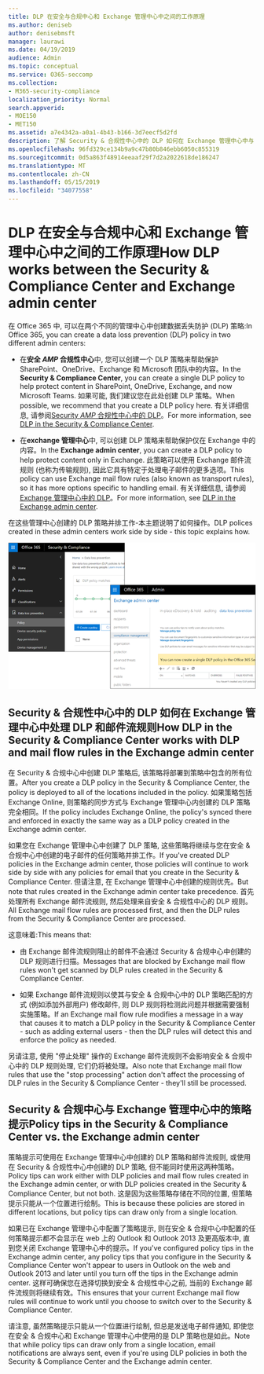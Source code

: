 ```yaml
---
title: DLP 在安全与合规中心和 Exchange 管理中心中之间的工作原理
ms.author: deniseb
author: denisebmsft
manager: laurawi
ms.date: 04/19/2019
audience: Admin
ms.topic: conceptual
ms.service: O365-seccomp
ms.collection:
- M365-security-compliance
localization_priority: Normal
search.appverid:
- MOE150
- MET150
ms.assetid: a7e4342a-a0a1-4b43-b166-3d7eecf5d2fd
description: 了解 Security & 合规性中心中的 DLP 如何在 Exchange 管理中心中与 DLP 和邮件流规则 (传输规则) 结合使用。
ms.openlocfilehash: 96fd329ce134b9a9c47b80b846ebb6050c855319
ms.sourcegitcommit: 0d5a863f48914eeaaf29f7d2a2022618de186247
ms.translationtype: MT
ms.contentlocale: zh-CN
ms.lasthandoff: 05/15/2019
ms.locfileid: "34077558"
---
```

# <a name="how-dlp-works-between-the-security--compliance-center-and-exchange-admin-center"></a><span data-ttu-id="97798-103">DLP 在安全与合规中心和 Exchange 管理中心中之间的工作原理</span><span class="sxs-lookup"><span data-stu-id="97798-103">How DLP works between the Security & Compliance Center and Exchange admin center</span></span>

<span data-ttu-id="97798-104">在 Office 365 中, 可以在两个不同的管理中心中创建数据丢失防护 (DLP) 策略:</span><span class="sxs-lookup"><span data-stu-id="97798-104">In Office 365, you can create a data loss prevention (DLP) policy in two different admin centers:</span></span>
  
- <span data-ttu-id="97798-105">在**安全 _AMP_ 合规性中心**中, 您可以创建一个 DLP 策略来帮助保护 SharePoint、OneDrive、Exchange 和 Microsoft 团队中的内容。</span><span class="sxs-lookup"><span data-stu-id="97798-105">In the **Security & Compliance Center**, you can create a single DLP policy to help protect content in SharePoint, OneDrive, Exchange, and now Microsoft Teams.</span></span> <span data-ttu-id="97798-106">如果可能, 我们建议您在此处创建 DLP 策略。</span><span class="sxs-lookup"><span data-stu-id="97798-106">When possible, we recommend that you create a DLP policy here.</span></span> <span data-ttu-id="97798-107">有关详细信息, 请参阅[Security _AMP_ 合规性中心中的 DLP](data-loss-prevention-policies.md)。</span><span class="sxs-lookup"><span data-stu-id="97798-107">For more information, see [DLP in the Security & Compliance Center](data-loss-prevention-policies.md).</span></span>
    
- <span data-ttu-id="97798-108">在**exchange 管理中心**中, 可以创建 DLP 策略来帮助保护仅在 Exchange 中的内容。</span><span class="sxs-lookup"><span data-stu-id="97798-108">In the **Exchange admin center**, you can create a DLP policy to help protect content only in Exchange.</span></span> <span data-ttu-id="97798-109">此策略可以使用 Exchange 邮件流规则 (也称为传输规则), 因此它具有特定于处理电子邮件的更多选项。</span><span class="sxs-lookup"><span data-stu-id="97798-109">This policy can use Exchange mail flow rules (also known as transport rules), so it has more options specific to handling email.</span></span> <span data-ttu-id="97798-110">有关详细信息, 请参阅[Exchange 管理中心中的 DLP](https://go.microsoft.com/fwlink/?linkid=852311)。</span><span class="sxs-lookup"><span data-stu-id="97798-110">For more information, see [DLP in the Exchange admin center](https://go.microsoft.com/fwlink/?linkid=852311).</span></span>
    
<span data-ttu-id="97798-111">在这些管理中心创建的 DLP 策略并排工作-本主题说明了如何操作。</span><span class="sxs-lookup"><span data-stu-id="97798-111">DLP polices created in these admin centers work side by side - this topic explains how.</span></span>
  
![安全与合规中心和 Exchange 管理中心中的 DLP 页面](media/d3eaa7e7-3b16-457b-bd9c-26707f7b584f.png)
  
## <a name="how-dlp-in-the-security--compliance-center-works-with-dlp-and-mail-flow-rules-in-the-exchange-admin-center"></a><span data-ttu-id="97798-113">Security & 合规性中心中的 DLP 如何在 Exchange 管理中心中处理 DLP 和邮件流规则</span><span class="sxs-lookup"><span data-stu-id="97798-113">How DLP in the Security & Compliance Center works with DLP and mail flow rules in the Exchange admin center</span></span>

<span data-ttu-id="97798-114">在 Security & 合规中心中创建 DLP 策略后, 该策略将部署到策略中包含的所有位置。</span><span class="sxs-lookup"><span data-stu-id="97798-114">After you create a DLP policy in the Security & Compliance Center, the policy is deployed to all of the locations included in the policy.</span></span> <span data-ttu-id="97798-115">如果策略包括 Exchange Online, 则策略的同步方式与 Exchange 管理中心内创建的 DLP 策略完全相同。</span><span class="sxs-lookup"><span data-stu-id="97798-115">If the policy includes Exchange Online, the policy's synced there and enforced in exactly the same way as a DLP policy created in the Exchange admin center.</span></span> 
  
<span data-ttu-id="97798-116">如果您在 Exchange 管理中心中创建了 DLP 策略, 这些策略将继续与您在安全 & 合规中心中创建的电子邮件的任何策略并排工作。</span><span class="sxs-lookup"><span data-stu-id="97798-116">If you've created DLP policies in the Exchange admin center, those policies will continue to work side by side with any policies for email that you create in the Security & Compliance Center.</span></span> <span data-ttu-id="97798-117">但请注意, 在 Exchange 管理中心中创建的规则优先。</span><span class="sxs-lookup"><span data-stu-id="97798-117">But note that rules created in the Exchange admin center take precedence.</span></span> <span data-ttu-id="97798-118">首先处理所有 Exchange 邮件流规则, 然后处理来自安全 & 合规性中心的 DLP 规则。</span><span class="sxs-lookup"><span data-stu-id="97798-118">All Exchange mail flow rules are processed first, and then the DLP rules from the Security & Compliance Center are processed.</span></span>
  
<span data-ttu-id="97798-119">这意味着:</span><span class="sxs-lookup"><span data-stu-id="97798-119">This means that:</span></span>
  
- <span data-ttu-id="97798-120">由 Exchange 邮件流规则阻止的邮件不会通过 Security & 合规中心中创建的 DLP 规则进行扫描。</span><span class="sxs-lookup"><span data-stu-id="97798-120">Messages that are blocked by Exchange mail flow rules won't get scanned by DLP rules created in the Security & Compliance Center.</span></span>
    
- <span data-ttu-id="97798-121">如果 Exchange 邮件流规则以使其与安全 & 合规中心中的 DLP 策略匹配的方式 (例如添加外部用户) 修改邮件, 则 DLP 规则将检测此问题并根据需要强制实施策略。</span><span class="sxs-lookup"><span data-stu-id="97798-121">If an Exchange mail flow rule modifies a message in a way that causes it to match a DLP policy in the Security & Compliance Center - such as adding external users - then the DLP rules will detect this and enforce the policy as needed.</span></span>
    
<span data-ttu-id="97798-122">另请注意, 使用 "停止处理" 操作的 Exchange 邮件流规则不会影响安全 & 合规中心中的 DLP 规则处理, 它们仍将被处理。</span><span class="sxs-lookup"><span data-stu-id="97798-122">Also note that Exchange mail flow rules that use the "stop processing" action don't affect the processing of DLP rules in the Security & Compliance Center - they'll still be processed.</span></span>
  
## <a name="policy-tips-in-the-security--compliance-center-vs-the-exchange-admin-center"></a><span data-ttu-id="97798-123">Security & 合规中心与 Exchange 管理中心中的策略提示</span><span class="sxs-lookup"><span data-stu-id="97798-123">Policy tips in the Security & Compliance Center vs. the Exchange admin center</span></span>

<span data-ttu-id="97798-124">策略提示可使用在 Exchange 管理中心中创建的 DLP 策略和邮件流规则, 或使用在 Security & 合规性中心中创建的 DLP 策略, 但不能同时使用这两种策略。</span><span class="sxs-lookup"><span data-stu-id="97798-124">Policy tips can work either with DLP policies and mail flow rules created in the Exchange admin center, or with DLP policies created in the Security & Compliance Center, but not both.</span></span> <span data-ttu-id="97798-125">这是因为这些策略存储在不同的位置, 但策略提示只能从一个位置进行绘制。</span><span class="sxs-lookup"><span data-stu-id="97798-125">This is because these policies are stored in different locations, but policy tips can draw only from a single location.</span></span>
  
<span data-ttu-id="97798-126">如果已在 Exchange 管理中心中配置了策略提示, 则在安全 & 合规中心中配置的任何策略提示都不会显示在 web 上的 Outlook 和 Outlook 2013 及更高版本中, 直到您关闭 Exchange 管理中心中的提示。</span><span class="sxs-lookup"><span data-stu-id="97798-126">If you've configured policy tips in the Exchange admin center, any policy tips that you configure in the Security & Compliance Center won't appear to users in Outlook on the web and Outlook 2013 and later until you turn off the tips in the Exchange admin center.</span></span> <span data-ttu-id="97798-127">这样可确保您在选择切换到安全 & 合规性中心之前, 当前的 Exchange 邮件流规则将继续有效。</span><span class="sxs-lookup"><span data-stu-id="97798-127">This ensures that your current Exchange mail flow rules will continue to work until you choose to switch over to the Security & Compliance Center.</span></span>
  
<span data-ttu-id="97798-128">请注意, 虽然策略提示只能从一个位置进行绘制, 但总是发送电子邮件通知, 即使您在安全 & 合规中心和 Exchange 管理中心中使用的是 DLP 策略也是如此。</span><span class="sxs-lookup"><span data-stu-id="97798-128">Note that while policy tips can draw only from a single location, email notifications are always sent, even if you're using DLP policies in both the Security & Compliance Center and the Exchange admin center.</span></span>
  

